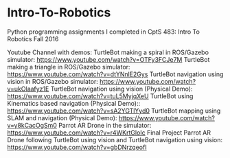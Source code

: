 # Intro-To-Robotics
Python programming assignments I completed in CptS 483: Intro To Robotics Fall 2016

Youtube Channel with demos: 
TurtleBot making a spiral in ROS/Gazebo simulator: https://www.youtube.com/watch?v=OTFy3FCJe7M
TurtleBot making a triangle in ROS/Gazebo simulator: https://www.youtube.com/watch?v=dtYNnlE2Gys
TurtleBot navigation using vision in ROS/Gazebo simulator: https://www.youtube.com/watch?v=ukOlaafyz1E
TurtleBot navigation using vision (Physical Demo): https://www.youtube.com/watch?v=tuL5MyjqXeU
TurtleBot using Kinematics based navigation (Physical Demo):: https://www.youtube.com/watch?v=sA2YGTlYyd0
TurtleBot mapping using SLAM and navigation (Physical Demo): https://www.youtube.com/watch?v=y8kCacOgSm0
Parrot AR Drone in the simulator: https://www.youtube.com/watch?v=r4WKrtGloIc
Final Project Parrot AR Drone following TurtleBot using vision and TurtleBot navigation using vision: https://www.youtube.com/watch?v=gbDNrzqeofI
